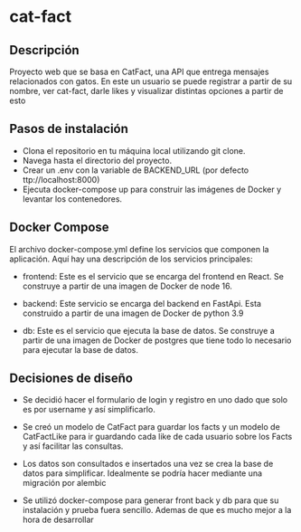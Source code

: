 # cat-fact

## Descripción

Proyecto web que se basa en CatFact, una API que entrega mensajes relacionados con gatos. En este un usuario se puede registrar a partir de su nombre, ver cat-fact, darle likes y visualizar distintas opciones a partir de esto

## Pasos de instalación
- Clona el repositorio en tu máquina local utilizando git clone.
- Navega hasta el directorio del proyecto.
- Crear un .env con la variable de BACKEND_URL (por defecto ttp://localhost:8000)
- Ejecuta docker-compose up para construir las imágenes de Docker y  
levantar los contenedores.

## Docker Compose
El archivo docker-compose.yml define los servicios que componen la aplicación. Aquí hay una descripción de los servicios principales:

- frontend: Este es el servicio que se encarga del frontend en React. Se construye a partir de una imagen de Docker de node 16.

- backend: Este servicio se encarga del backend en FastApi. Esta construido a partir de una imagen de Docker de python 3.9

- db: Este es el servicio que ejecuta la base de datos. Se construye a partir de una imagen de Docker de postgres que tiene todo lo necesario para ejecutar la base de datos.

## Decisiones de diseño

- Se decidió hacer el formulario de login y registro en uno dado que solo es por username y así simplificarlo.

- Se creó un modelo de CatFact para guardar los facts y un modelo de CatFactLike para ir guardando cada like de cada usuario sobre los Facts y así facilitar las consultas.

- Los datos son consultados e insertados una vez se crea la base de datos para simplificar. Idealmente se podría hacer mediante una migración por alembic
- Se utilizó docker-compose para generar front back y db para que su instalación y prueba fuera sencillo. Ademas de que es mucho mejor a la hora de desarrollar
